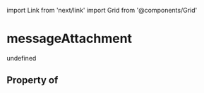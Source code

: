import Link from 'next/link'
import Grid from '@components/Grid'

# messageAttachment

undefined

## Property of




